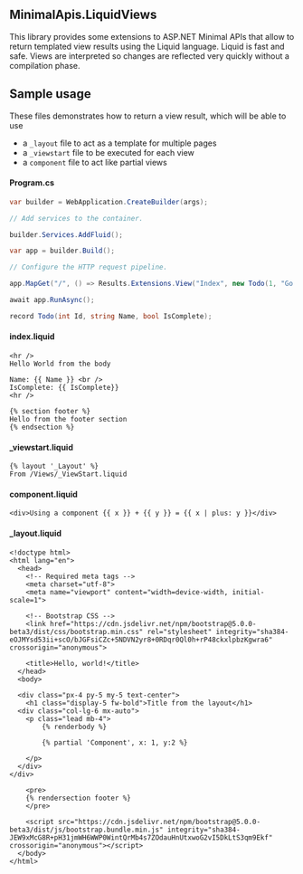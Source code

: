 ﻿## MinimalApis.LiquidViews

This library provides some extensions to ASP.NET Minimal APIs that allow to return templated view results using the Liquid language.
Liquid is fast and safe. Views are interpreted so changes are reflected very quickly without a compilation phase.

## Sample usage

These files demonstrates how to return a view result, which will be able to use 
- a `_layout` file to act as a template for multiple pages
- a `_viewstart` file to be executed for each view
- a `component` file to act like partial views

#### Program.cs

```c#
var builder = WebApplication.CreateBuilder(args);

// Add services to the container.

builder.Services.AddFluid();

var app = builder.Build();

// Configure the HTTP request pipeline.

app.MapGet("/", () => Results.Extensions.View("Index", new Todo(1, "Go back to work!", false)));

await app.RunAsync();

record Todo(int Id, string Name, bool IsComplete);
```

#### index.liquid

```liquid
<hr />
Hello World from the body

Name: {{ Name }} <br />
IsComplete: {{ IsComplete}}
<hr />

{% section footer %}
Hello from the footer section
{% endsection %}
```

#### _viewstart.liquid

```liquid
{% layout '_Layout' %}
From /Views/_ViewStart.liquid
```

#### component.liquid

```liquid
<div>Using a component {{ x }} + {{ y }} = {{ x | plus: y }}</div>
```

#### _layout.liquid

```liquid
<!doctype html>
<html lang="en">
  <head>
    <!-- Required meta tags -->
    <meta charset="utf-8">
    <meta name="viewport" content="width=device-width, initial-scale=1">

    <!-- Bootstrap CSS -->
    <link href="https://cdn.jsdelivr.net/npm/bootstrap@5.0.0-beta3/dist/css/bootstrap.min.css" rel="stylesheet" integrity="sha384-eOJMYsd53ii+scO/bJGFsiCZc+5NDVN2yr8+0RDqr0Ql0h+rP48ckxlpbzKgwra6" crossorigin="anonymous">

    <title>Hello, world!</title>
  </head>
  <body>

  <div class="px-4 py-5 my-5 text-center">
    <h1 class="display-5 fw-bold">Title from the layout</h1>
  <div class="col-lg-6 mx-auto">
    <p class="lead mb-4">
		{% renderbody %}

		{% partial 'Component', x: 1, y:2 %}

	</p>
  </div>
</div>

	<pre>
	{% rendersection footer %}
	</pre>

    <script src="https://cdn.jsdelivr.net/npm/bootstrap@5.0.0-beta3/dist/js/bootstrap.bundle.min.js" integrity="sha384-JEW9xMcG8R+pH31jmWH6WWP0WintQrMb4s7ZOdauHnUtxwoG2vI5DkLtS3qm9Ekf" crossorigin="anonymous"></script>
  </body>
</html>
```